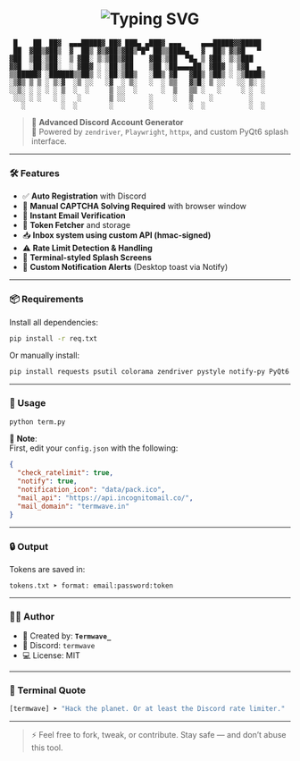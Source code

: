 <h1 align="center"><img src="https://readme-typing-svg.demolab.com?font=Fira+Code&size=30&pause=1000&color=00FF00&vCenter=true&multiline=true&width=435&lines=Hey+%F0%9F%91%8B%2C+I'm+Termwave.;I+Create+Ultimate+Tools.+" alt="Typing SVG" /></h1>

```
 █    ██  ██▓  ▄▄▄█████▓ ██▓ ███▄ ▄███▓ ▄▄▄     ▄▄▄█████▓▓█████ 
 ██  ▓██▒▓██▒  ▓  ██▒ ▓▒▓██▒▓██▒▀█▀ ██▒▒████▄   ▓  ██▒ ▓▒▓█   ▀ 
▓██  ▒██░▒██░  ▒ ▓██░ ▒░▒██▒▓██    ▓██░▒██  ▀█▄ ▒ ▓██░ ▒░▒███   
▓▓█  ░██░▒██░  ░ ▓██▓ ░ ░██░▒██    ▒██ ░██▄▄▄▄██░ ▓██▓ ░ ▒▓█  ▄ 
▒▒█████▓ ░██████▒▒██▒ ░ ░██░▒██▒   ░██▒ ▓█   ▓██▒ ▒██▒ ░ ░▒████▒
░▒▓▒ ▒ ▒ ░ ▒░▓  ░▒ ░░   ░▓  ░ ▒░   ░  ░ ▒▒   ▓▒█░ ▒ ░░   ░░ ▒░ ░
░░▒░ ░ ░ ░ ░ ▒  ░  ░     ▒ ░░  ░      ░  ▒   ▒▒ ░   ░     ░ ░  ░
 ░░░ ░ ░   ░ ░   ░       ▒ ░░      ░     ░   ▒    ░         ░   
   ░         ░  ░        ░         ░         ░  ░           ░  ░
```

> 🎯 **Advanced Discord Account Generator**  
> 🧠 Powered by `zendriver`, `Playwright`, `httpx`, and custom PyQt6 splash interface.

---

### 🛠 Features

- ✅ **Auto Registration** with Discord
- 🧩 **Manual CAPTCHA Solving Required** with browser window
- 📧 **Instant Email Verification**
- 🔐 **Token Fetcher** and storage
- 📥 **Inbox system using custom API (hmac-signed)**
- ⚠️ **Rate Limit Detection & Handling**
- 🎨 **Terminal-styled Splash Screens**
- 🔔 **Custom Notification Alerts** (Desktop toast via Notify)

---

### 📦 Requirements

Install all dependencies:

```bash
pip install -r req.txt
```

Or manually install:

```bash
pip install requests psutil colorama zendriver pystyle notify-py PyQt6 urllib3 beautifulsoup4 httpx
```

---

### 🚀 Usage

```bash
python term.py
```

📌 **Note**:  
First, edit your `config.json` with the following:

```json
{
  "check_ratelimit": true,
  "notify": true,
  "notification_icon": "data/pack.ico",
  "mail_api": "https://api.incognitomail.co/",
  "mail_domain": "termwave.in"
}
```

---

### 🔒 Output

Tokens are saved in:

```
tokens.txt ➤ format: email:password:token
```

---

### 👨‍💻 Author

- 🧬 Created by: **`Termwave_`**
- 📎 Discord: `termwave`
- 💻 License: MIT

---

### 💬 Terminal Quote

```bash
[termwave] ➤ "Hack the planet. Or at least the Discord rate limiter."
```

---

> ⚡ Feel free to fork, tweak, or contribute. Stay safe — and don’t abuse this tool.  

